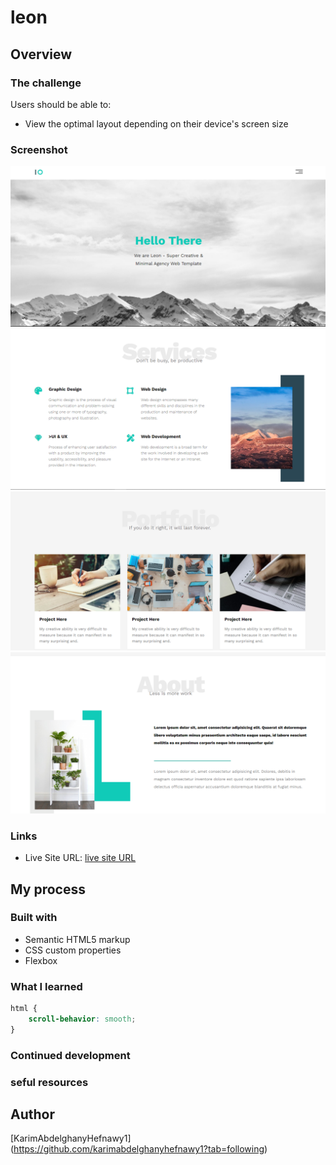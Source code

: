 # leon
## Overview

### The challenge

Users should be able to:

- View the optimal layout depending on their device's screen size

### Screenshot

![](/images/Screenshot%20(6).png)
![](/images/Screenshot%20(5).png)
![](/images/Screenshot%20(7).png)
![](/images/Screenshot%20(8).png)
### Links
- Live Site URL: [live site URL](https://karimabdelghanyhefnawy1.github.io/Template1/)

## My process

### Built with

- Semantic HTML5 markup
- CSS custom properties
- Flexbox
### What I learned
```css
html {
    scroll-behavior: smooth;
}
```
### Continued development

### seful resources

## Author
[KarimAbdelghanyHefnawy1] (https://github.com/karimabdelghanyhefnawy1?tab=following)
 
